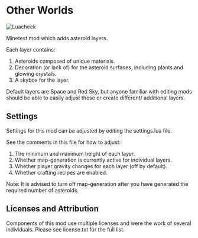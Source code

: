 # Other Worlds 

![Luacheck](https://github.com/wsor4035/other_worlds/workflows/build/badge.svg)

Minetest mod which adds asteroid layers. 

Each layer contains:

1. Asteroids composed of unique materials.
2. Decoration (or lack of) for the asteroid surfaces, including plants and glowing crystals. 
3. A skybox for the layer.

Default layers are Space and Red Sky, but anyone familiar with editing mods should be able to easily adjust these or create different/ additional layers.


Settings
--------

Settings for this mod can be adjusted by editing the settings.lua file. 

See the comments in this file for how to adjust:

1. The minimum and maximum height of each layer.
2. Whether map-generation is currently active for individual layers.
3. Whether player gravity changes for each layer (off by default).
4. Whether crafting recipes are enabled. 

Note: It is advised to turn off map-generation after you have generated the required number of asteroids.


Licenses and Attribution 
-----------------------

Components of this mod use multiple licenses and were the work of several individuals. Please see license.txt for the full list. 
